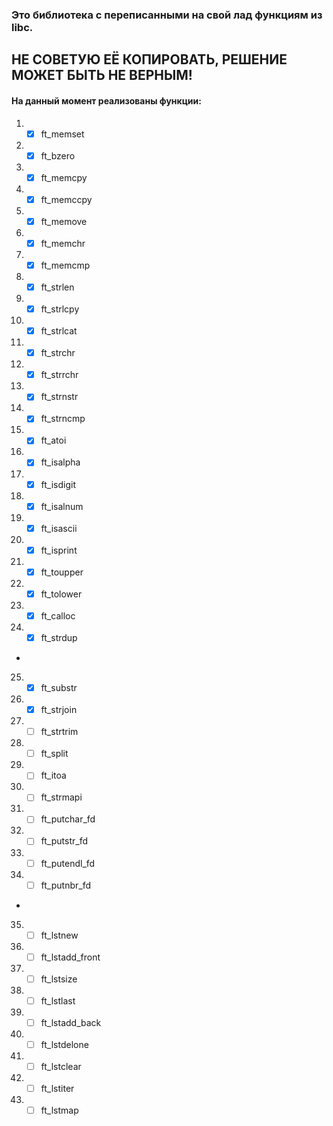 ### Это библиотека с переписанными на свой лад функциям из libc. ###
## НЕ СОВЕТУЮ ЕЁ КОПИРОВАТЬ, РЕШЕНИЕ МОЖЕТ БЫТЬ НЕ ВЕРНЫМ! ##
#### На данный момент реализованы функции: ####
1. - [x] ft_memset
2. - [x] ft_bzero
3. - [x] ft_memcpy
4. - [x] ft_memccpy
5. - [x] ft_memove
6. - [x] ft_memchr
7. - [x] ft_memcmp
8. - [x] ft_strlen
9. - [x] ft_strlcpy
10. - [x] ft_strlcat
11. - [x] ft_strchr
12. - [x] ft_strrchr
13. - [x] ft_strnstr
14. - [x] ft_strncmp
15. - [x] ft_atoi
16. - [x] ft_isalpha
17. - [x] ft_isdigit
18. - [x] ft_isalnum
19. - [x] ft_isascii
20. - [x] ft_isprint
21. - [x] ft_toupper
22. - [x] ft_tolower
23. - [x] ft_calloc
24. - [x] ft_strdup
-
25. - [x] ft_substr
26. - [x] ft_strjoin
27. - [ ] ft_strtrim
28. - [ ] ft_split
29. - [ ] ft_itoa
30. - [ ] ft_strmapi
31. - [ ] ft_putchar_fd
32. - [ ] ft_putstr_fd
33. - [ ] ft_putendl_fd
34. - [ ] ft_putnbr_fd
-
35. - [ ] ft_lstnew
36. - [ ] ft_lstadd_front
37. - [ ] ft_lstsize
38. - [ ] ft_lstlast
39. - [ ] ft_lstadd_back
40. - [ ] ft_lstdelone
41. - [ ] ft_lstclear
42. - [ ] ft_lstiter
43. - [ ] ft_lstmap
